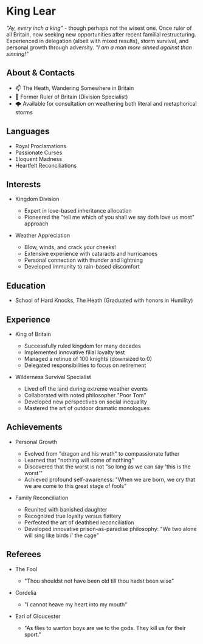 # King Lear
*"Ay, every inch a king"* - though perhaps not the wisest one. Once ruler of all Britain, now seeking new opportunities after recent familial restructuring. Experienced in delegation (albeit with mixed results), storm survival, and personal growth through adversity. *"I am a man more sinned against than sinning!"*

## About & Contacts
- 📫 The Heath, Wandering Somewhere in Britain
- 👑 Former Ruler of Britain (Division Specialist)
- 🌩️ Available for consultation on weathering both literal and metaphorical storms

## Languages
- Royal Proclamations
- Passionate Curses
- Eloquent Madness
- Heartfelt Reconciliations

## Interests
- Kingdom Division
  - Expert in love-based inheritance allocation
  - Pioneered the "tell me which of you shall we say doth love us most" approach

- Weather Appreciation
  - Blow, winds, and crack your cheeks!
  - Extensive experience with cataracts and hurricanoes
  - Personal connection with thunder and lightning
  - Developed immunity to rain-based discomfort

## Education
- School of Hard Knocks, The Heath (Graduated with honors in Humility)

## Experience
- King of Britain
  - Successfully ruled kingdom for many decades
  - Implemented innovative filial loyalty test
  - Managed a retinue of 100 knights (downsized to 0)
  - Delegated responsibilities to focus on retirement

- Wilderness Survival Specialist
  - Lived off the land during extreme weather events
  - Collaborated with noted philosopher "Poor Tom"
  - Developed new perspectives on social inequality
  - Mastered the art of outdoor dramatic monologues

## Achievements
- Personal Growth
  - Evolved from "dragon and his wrath" to compassionate father
  - Learned that "nothing will come of nothing"
  - Discovered that the worst is not "so long as we can say 'this is the worst'"
  - Achieved profound self-awareness: "When we are born, we cry that we are come to this great stage of fools"

- Family Reconciliation
  - Reunited with banished daughter
  - Recognized true loyalty versus flattery
  - Perfected the art of deathbed reconciliation
  - Developed innovative prison-as-paradise philosophy: "We two alone will sing like birds i' the cage"

## Referees
- The Fool
  - "Thou shouldst not have been old till thou hadst been wise"

- Cordelia
  - "I cannot heave my heart into my mouth"

- Earl of Gloucester
  - "As flies to wanton boys are we to the gods. They kill us for their sport."

